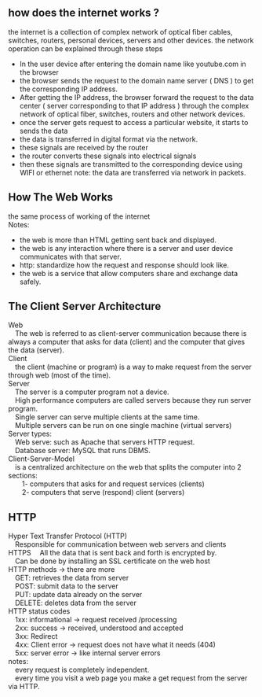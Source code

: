 
## how does the internet works ?

the internet is a collection of complex network of optical fiber cables, switches, routers, personal devices, servers and other devices.
the network operation can be explained through these steps
* In the user device after entering the domain name like youtube.com in the browser
* the browser sends the request to the domain name server ( DNS ) to get the corresponding IP address.
* After getting the IP address, the browser forward the request to the data center ( server corresponding to that IP address ) through the complex network of optical fiber, switches, routers and other network devices.
* once the server gets request to access a particular website, it starts to sends the data
* the data is transferred in digital format via the network.
* these signals are received by the router 
* the router converts these signals into electrical signals 
* then these signals are transmitted to the corresponding device using WIFI or ethernet
note: the data are transferred via network in packets.

## How The Web Works
the same process of working of the internet<br>
Notes:
* the web is more than HTML getting sent back and displayed.
* the web is any interaction where there is a server and user device communicates with that server.
* http: standardize how the request and response should look like.
* the web is a service that allow computers share and exchange data safely.

## The Client Server Architecture
Web<br>
	&emsp;The web is referred to as client-server communication because there is always a computer that asks for data (client) and the computer that gives the data (server).<br>
Client<br>
	&emsp;the client (machine or program) is a way to make request from the server through web (most of the time).<br>
Server<br>
	&emsp;The server is a computer program not a device.<br>
	&emsp;High performance computers are called servers because they run server program.<br>
	&emsp;Single server can serve multiple clients at the same time.<br>
	&emsp;Multiple servers can be run on one single machine (virtual servers)<br>
Server types:<br>
	&emsp;Web serve: such as Apache that servers HTTP request.<br>
	&emsp;Database server: MySQL that runs DBMS.<br>
Client-Server-Model<br>
	&emsp;is a centralized architecture on the web that splits the computer into 2 sections:<br>
		&emsp;&emsp;1- computers that asks for and request services (clients)<br>
		 &emsp;&emsp;2- computers that serve (respond) client (servers)<br>

## HTTP
Hyper Text Transfer Protocol (HTTP)<br>
	&emsp;Responsible for communication between web servers and clients<br>
HTTPS
	&emsp;All the data that is sent back and forth is encrypted by.<br>
	&emsp;Can be done by installing an SSL certificate on the web host <br>
HTTP methods  -> there are more<br>
	&emsp;GET: retrieves the data from server<br>
	&emsp;POST: submit data to the server<br>
	&emsp;PUT: update data already on the server<br>
	&emsp;DELETE: deletes data from the server<br>
HTTP status codes<br>
	&emsp;1xx: informational -> request received /processing<br>
	&emsp;2xx: success -> received, understood and accepted<br>
	&emsp;3xx: Redirect<br>
	&emsp;4xx: Client error -> request does not have what it needs (404)<br>
	&emsp;5xx: server error -> like internal server errors<br>
notes:<br>
	&emsp;every request is completely independent.<br>
	&emsp;every time you visit a web page you make a get request from the server via HTTP.
